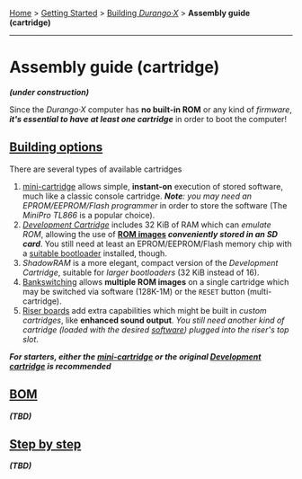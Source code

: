 [Home](../../index.md) > [Getting Started](../../started.md) > [Building _Durango·X_](../building.md) > **Assembly guide (cartridge)**
___
# Assembly guide (cartridge)

***(under construction)***

Since the _Durango·X_ computer has **no built-in ROM** or any kind of _firmware_,
***it's essential to have at least one cartridge*** in order to boot the computer!

## [Building options](kbd/options.md)

There are several types of available cartridges

1. [mini-cartridge](hard/cart/mini.md) allows simple, **instant-on** execution of stored software,
much like a classic console cartridge. _**Note**: you may need an EPROM/EEPROM/Flash programmer_
in order to store the software (The _MiniPro TL866_ is a popular choice).
1. [_Development Cartridge_](hard/cart/dev.md) includes 32 KiB of RAM which can _emulate ROM_,
allowing the use of **[ROM images](../../soft/sys/rom.md)
_conveniently stored in an SD card_**. You still need at least an EPROM/EEPROM/Flash memory chip
with a [suitable bootloader](../../dev/6502/multiboot.md) installed, though.
1. _ShadowRAM_ is a more elegant, compact version of the _Development Cartridge_,
suitable for _larger bootloaders_ (32 KiB instead of 16).
1. [Bankswitching](hard/cart/banks.md) allows **multiple ROM images** on a single cartridge which
may be switched via software (128K-1M) or the `RESET` button (multi-cartridge).
1. [Riser boards](hard/cart/riser.md) add extra capabilities which might be built in
_custom cartridges_, like **enhanced sound output**. _You still need another kind of cartridge
(loaded with the desired [software](../../software.md)) plugged into the riser's top slot_.

***For starters, either the [mini-cartridge](hard/cart/mini.md) or the
original [Development cartridge](hard/cart/dev.md) is recommended***

## [BOM](kbd/bom.md)

***(TBD)***

## [Step by step](kbd/steps.md)

***(TBD)***

